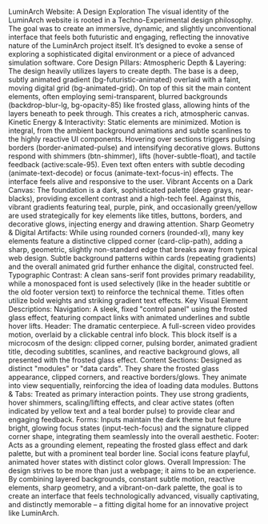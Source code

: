 LuminArch Website: A Design Exploration
The visual identity of the LuminArch website is rooted in a Techno-Experimental design philosophy. The goal was to create an immersive, dynamic, and slightly unconventional interface that feels both futuristic and engaging, reflecting the innovative nature of the LuminArch project itself. It’s designed to evoke a sense of exploring a sophisticated digital environment or a piece of advanced simulation software.
Core Design Pillars:
Atmospheric Depth & Layering: The design heavily utilizes layers to create depth. The base is a deep, subtly animated gradient (bg-futuristic-animated) overlaid with a faint, moving digital grid (bg-animated-grid). On top of this sit the main content elements, often employing semi-transparent, blurred backgrounds (backdrop-blur-lg, bg-opacity-85) like frosted glass, allowing hints of the layers beneath to peek through. This creates a rich, atmospheric canvas.
Kinetic Energy & Interactivity: Static elements are minimized. Motion is integral, from the ambient background animations and subtle scanlines to the highly reactive UI components. Hovering over sections triggers pulsing borders (border-animated-pulse) and intensifying decorative glows. Buttons respond with shimmers (btn-shimmer), lifts (hover-subtle-float), and tactile feedback (active:scale-95). Even text often enters with subtle decoding (animate-text-decode) or focus (animate-text-focus-in) effects. The interface feels alive and responsive to the user.
Vibrant Accents on a Dark Canvas: The foundation is a dark, sophisticated palette (deep grays, near-blacks), providing excellent contrast and a high-tech feel. Against this, vibrant gradients featuring teal, purple, pink, and occasionally green/yellow are used strategically for key elements like titles, buttons, borders, and decorative glows, injecting energy and drawing attention.
Sharp Geometry & Digital Artifacts: While using rounded corners (rounded-xl), many key elements feature a distinctive clipped corner (card-clip-path), adding a sharp, geometric, slightly non-standard edge that breaks away from typical web design. Subtle background patterns within cards (repeating gradients) and the overall animated grid further enhance the digital, constructed feel.
Typographic Contrast: A clean sans-serif font provides primary readability, while a monospaced font is used selectively (like in the header subtitle or the old footer version text) to reinforce the technical theme. Titles often utilize bold weights and striking gradient text effects.
Key Visual Element Descriptions:
Navigation: A sleek, fixed "control panel" using the frosted glass effect, featuring compact links with animated underlines and subtle hover lifts.
Header: The dramatic centerpiece. A full-screen video provides motion, overlaid by a clickable central info block. This block itself is a microcosm of the design: clipped corner, pulsing border, animated gradient title, decoding subtitles, scanlines, and reactive background glows, all presented with the frosted glass effect.
Content Sections: Designed as distinct "modules" or "data cards". They share the frosted glass appearance, clipped corners, and reactive borders/glows. They animate into view sequentially, reinforcing the idea of loading data modules.
Buttons & Tabs: Treated as primary interaction points. They use strong gradients, hover shimmers, scaling/lifting effects, and clear active states (often indicated by yellow text and a teal border pulse) to provide clear and engaging feedback.
Forms: Inputs maintain the dark theme but feature bright, glowing focus states (input-tech-focus) and the signature clipped corner shape, integrating them seamlessly into the overall aesthetic.
Footer: Acts as a grounding element, repeating the frosted glass effect and dark palette, but with a prominent teal border line. Social icons feature playful, animated hover states with distinct color glows.
Overall Impression:
The design strives to be more than just a webpage; it aims to be an experience. By combining layered backgrounds, constant subtle motion, reactive elements, sharp geometry, and a vibrant-on-dark palette, the goal is to create an interface that feels technologically advanced, visually captivating, and distinctly memorable – a fitting digital home for an innovative project like LuminArch.
